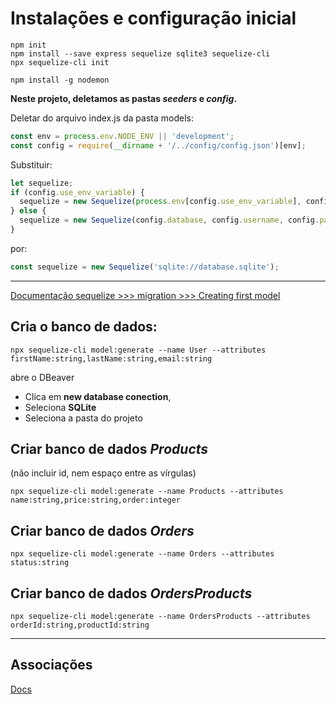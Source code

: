 # Instalações e configuração inicial

```shell
npm init
npm install --save express sequelize sqlite3 sequelize-cli
npx sequelize-cli init

npm install -g nodemon
```

**Neste projeto, deletamos as pastas *seeders* e *config*.**

Deletar do arquivo index.js da pasta models:
```js
const env = process.env.NODE_ENV || 'development';
const config = require(__dirname + '/../config/config.json')[env];
```

Substituir:
```js
let sequelize;
if (config.use_env_variable) {
  sequelize = new Sequelize(process.env[config.use_env_variable], config);
} else {
  sequelize = new Sequelize(config.database, config.username, config.password, config);
}
```

por:
```js
const sequelize = new Sequelize('sqlite://database.sqlite');
```

---

[Documentação sequelize >>> migration >>> Creating first model](http://docs.sequelizejs.com/manual/migrations.html#creating-first-model--and-migration-)

## Cria o banco de dados:

```shell
npx sequelize-cli model:generate --name User --attributes firstName:string,lastName:string,email:string
```

abre o DBeaver

* Clica em **new database conection**, 
* Seleciona **SQLite**
* Seleciona a pasta do projeto

## Criar banco de dados *Products*
(não incluir id, nem espaço entre as vírgulas)

```shell
npx sequelize-cli model:generate --name Products --attributes name:string,price:string,order:integer
```

## Criar banco de dados *Orders*
```shell
npx sequelize-cli model:generate --name Orders --attributes status:string
```

## Criar banco de dados *OrdersProducts*
```shell
npx sequelize-cli model:generate --name OrdersProducts --attributes orderId:string,productId:string
```
---

## Associações

[Docs](http://docs.sequelizejs.com/manual/associations.html)
